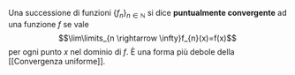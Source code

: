 Una successione di funzioni $\{f_{n}\}_{n\in\mathbb{N}}$ si dice **puntualmente convergente** ad una funzione $f$ se vale
$$\lim\limits_{n \rightarrow \infty}f_{n}(x)=f(x)$$
per ogni punto $x$ nel dominio di $f$. È una forma più debole della [[Convergenza uniforme]].